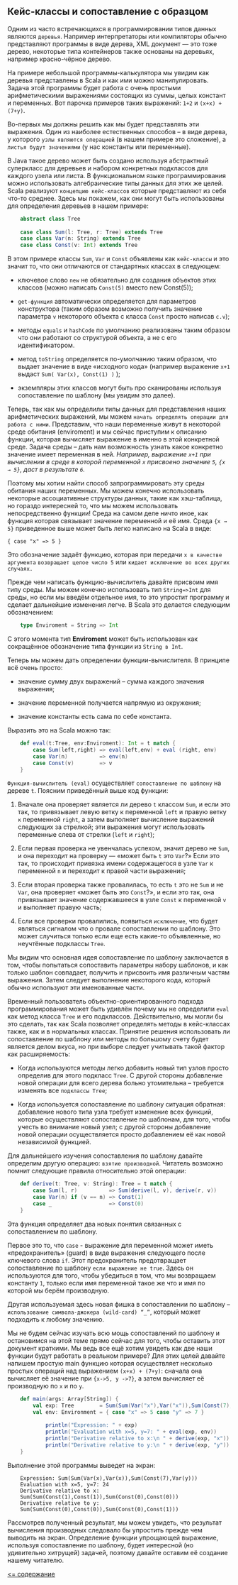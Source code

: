 ## Кейс-классы и сопоставление с образцом

Одним из часто встречающихся в программировании типов данных являются `деревья`. Например интерпретаторы или компиляторы 
обычно представляют программы в виде дерева, XML документ — это тоже дерево, некоторые типа контейнеров также основаны 
на деревьях, например красно-чёрное дерево.

На примере небольшой программы-калькулятора мы увидим как деревья представлены в Scala и как ими можно манипулировать. 
Задача этой программы будет работа с очень простыми арифметическими выражениями состоящих из суммы, целых констант
 и переменных. Вот парочка примеров таких выражений: `1+2` и `(x+x) +(7+y)`.

Во-первых мы должны решить как мы будет представлять эти выражения. Один из наиболее естественных способов – в виде дерева, 
у которого `узлы являются операцией` (в нашем примере это сложение), а `листья будут значениями` (у нас константы или переменные).

В Java такое дерево может быть создано используя абстрактный суперкласс для деревьев и набором конкретных подклассов 
для каждого узела или листа. В функциональном языке программирования можно использовать алгебраические типы данных 
для этих же целей. Scala реализуют `концепцию кейс-классов` которые представляют из себя что-то среднее. 
Здесь мы покажем, как они могут быть использованы для определения деревьев в нашем примере:

<!-- code -->
```scala
    abstract class Tree
    
    case class Sum(l: Tree, r: Tree) extends Tree
    case class Var(n: String) extends Tree
    case class Const(v: Int) extends Tree
```

В этом примере классы `Sum`, `Var` и `Const` объявлены как `кейс-классы` и это значит то, что они отличаются от 
стандартных классах в следующем:

* ключевое слово `new` не обязательно для создания объектов этих классов (можно написать `Const(5)` вместо new Const(5));

* `get-функция` автоматически определяется для параметров конструктора (таким образом возможно получить значение 
параметра `v` некоторого объекта c класса `Const` просто написав `c.v`);

* методы `equals` и `hashCode` по умолчанию реализованы таким образом что они работают со структурой объекта, а не с 
его идентификатором.

* метод `toString` определяется по-умолчанию таким образом, что выдает значение в виде «исходного кода» 
(например выражение `x+1` выдаст `Sum( Var(x), Const(1) )` );

* экземпляры этих классов могут быть про сканированы используя сопоставление по шаблону (мы увидим это далее).

Теперь, так как мы определили типы данных для представления наших арифметических выражений, мы можем 
`начать определять операции для работа с ними`. Представим, что наши переменные живут в некоторой среде обитания (enviroment) 
и мы сейчас приступим к описанию функции, которая вычисляет выражение в именно в этой конкретной среде. 
Задача среды – дать нам возможность узнать какое конкретно значение имеет переменная в ней. 
_Например, выражение `x+1` при вычислении в среде в которой переменной `x` присвоено значение `5`, `{x → 5}`, даст в результате `6`._

Поэтому мы хотим найти способ запрограммировать эту среды обитания наших переменных. Мы можем конечно использовать 
некоторые ассоциативные структуры данных, такие как хэш-таблица, но гораздо интересней то, что мы можем использовать 
непосредственно функции! Среда на самом деле ничто иное, как функция которая связывает значение переменной и её имя. 
Среда `{x → 5}` приведенное выше может быть легко написано на Scala в виде:

`{ case "x" => 5 }`

Это обозначение задаёт функцию, которая при передачи `x в качестве аргумента` `возвращает целое число 5` или 
`кидает исключение во всех других случаях.`

Прежде чем написать функцию-вычислитель давайте присвоим имя типу среды. Мы можем конечно использовать тип 
`String=>Int` для среды, но если мы введём отдельное имя, то это упростит программу и сделает дальнейшие изменения легче. 
В Scala это делается следующим обозначением:

<!-- code -->
```scala
    type Enviroment = String => Int
```

С этого момента тип **Enviroment** может быть использован как сокращённое обозначение типа функции из `String в Int`.

Теперь мы можем дать определении функции-вычислителя. В принципе всё очень просто:

* значение сумму двух выражений – сумма каждого значения выражения;

* значение переменной получается напрямую из окружения;

* значение константы есть сама по себе константа.

Выразить это на Scala можно так:

<!-- code -->
```scala
    def eval(t:Tree, env:Enviroment): Int = t match {
        case Sum(left,right) => eval(left,env) + eval (right, env)
        case Var(n)          => env(n)
        case Const(v)        => v
    }
```

`Функция-вычислитель (eval)` осуществляет `сопоставление по шаблону` на дереве `t`. Поясним приведённый выше код функции:

1. Вначале она проверяет является ли дерево `t` классом `Sum`, и если это так, то привязывает левую ветку к переменной 
`left` и правую ветку `к` переменной `right`, а затем выполняет вычисление выражений следующих за стрелкой; 
эти выражения могут использовать переменные слева от стрелки (`left` и `right`);

2. Если первая проверка не увенчалась успехом, значит дерево не `Sum`, и она переходит на проверку — «может быть `t` это `Var`?»
 Если это так, то происходит привязка имени содержащегося в узле `Var` к переменной `n` и переходит к правой части выражения;
 
3. Если вторая проверка также провалилась, то есть `t` это не `Sum` и не `Var`, она проверяет «может быть это `Const`?», 
и если это так, она привязывает значение содержавшееся в узле `Const` к переменной `v` и выполняет правую часть;

4. Если все проверки провалились, появиться `исключение`, что будет являться сигналом что о провале сопоставлении 
по шаблону. Это может случиться только если еще есть какие-то объявленные, но неучтённые подклассы `Tree`.

Мы видим что основная идея сопоставление по шаблону заключается в том, чтобы попытаться сопоставить параметры набору 
шаблонов, и как только шаблон совпадает, получить и присвоить имя различным частям выражения. Затем следует выполнение 
некоторого кода, который обычно используют эти именованные части.

Временный пользователь объектно-ориентированного подхода программирования может быть удивлён почему мы не определили 
`eval` как метод класса `Tree` и его подклассов. Действительно, мы могли бы это сделать, так как Scala позволяет 
определять методы в кейс-классах также, как и в нормальных классах. Принятие решения использовать ли сопоставление по 
шаблону или методы по большому счету будет является делом вкуса, но при выборе следует учитывать такой фактор как расширяемость:

* Когда используются методы легко добавить новый тип узлов просто определив для этого подкласс `Tree`. 
С другой стороны добавление новой операции для всего дерева больно утомительна – требуется изменять все `подклассы Tree`;

* Когда используется сопоставление по шаблону ситуация обратная: добавление нового типа узла требует изменение всех функций,
 которые осуществляют сопоставление по шаблонам, для того, чтобы учесть во внимание новый узел; 
 с другой стороны добавление новой операции осуществляется просто добавлением её как новой независимой функцией.
 
Для дальнейшего изучения сопоставления по шаблону давайте определим другую операцию: `взятие производной`. 
Читатель возможно помнит следующие правила относительно этой операции:

<!-- code -->
```scala
    def derive(t: Tree, v: String): Tree = t match {
        case Sum(l, r)          => Sum(derive(l, v), derive(r, v))
        case Var(n) if (v == n) => Const(1)
        case _                  => Const(0)
    }
```

Эта функция определяет два новых понятия связанных с сопоставлением по шаблону. 

Первое это то, что `case` - выражение для переменной может иметь «предохранитель» (guard) в виде выражения следующего 
после ключевого слова `if`. Этот предохранитель предотвращает сопоставление по шаблону `если выражение не true`. 
Здесь он используются для того, чтобы убедиться в том, что мы возвращаем константу `1`, только если имя переменной 
такое же что и имя по которой мы берём производную. 

Другая используемая здесь новая фишка в сопоставлении по шаблону – `использование символа-джокера (wild-card) “_”`, 
который может подходить к любому значению.

Мы не будем сейчас изучать всю мощь сопоставлений по шаблону и остановимся на этой теме прямо сейчас для того, 
чтобы оставить этот документ краткими. Мы ведь все ещё хотим увидеть как две наши функции будут работать в реальном примере?
 Для этих целей давайте напишем простую main функцию которая осуществляет несколько простых операций над 
 выражением `(x+x) + (7+y)`: сначала она вычисляет её значение при `{x->5, y ->7}`, а затем вычисляет её производную по `x` и по `y`.

<!-- code -->
```scala
    def main(args: Array[String]) {
        val exp: Tree        = Sum(Sum(Var("x"),Var("x")),Sum(Const(7),Var("y")))
        val env: Environment = { case "x" => 5 case "y" => 7 }
        
            println("Expression: " + exp)
            println("Evaluation with x=5, y=7: " + eval(exp, env))
            println("Derivative relative to x:\n " + derive(exp, "x"))
            println("Derivative relative to y:\n " + derive(exp, "y"))
    }
```

Выполнение этой программы выведет на экран:

<!-- code -->
```sbtshell
    Expression: Sum(Sum(Var(x),Var(x)),Sum(Const(7),Var(y)))
    Evaluation with x=5, y=7: 24
    Derivative relative to x:
    Sum(Sum(Const(1),Const(1)),Sum(Const(0),Const(0)))
    Derivative relative to y:
    Sum(Sum(Const(0),Const(0)),Sum(Const(0),Const(1)))
```

Рассмотрев полученный результат, мы можем увидеть, что результат вычисления производных следовало бы упростить 
прежде чем выводить на экран. Определение функции упрощающей выражение, используя сопоставление по шаблону, 
будет интересной (но удивительно хитрущей) задачей, поэтому давайте оставим её создание нашему читателю.

[<= содержание](https://github.com/steklopod/Functions/blob/master/readme.md)